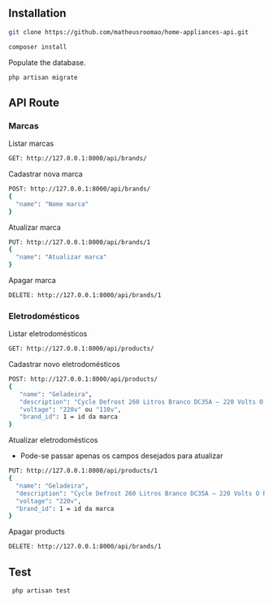 
## Installation
```sh
git clone https://github.com/matheusroomao/home-appliances-api.git
```
```sh
composer install
```
Populate the database.
```sh
php artisan migrate
```
## API Route
### Marcas
Listar marcas
```bash
GET: http://127.0.0.1:8000/api/brands/
```
Cadastrar nova marca
```bash
POST: http://127.0.0.1:8000/api/brands/
{
  "name": "Nome marca"
}
```
Atualizar marca
```bash
PUT: http://127.0.0.1:8000/api/brands/1
{
  "name": "Atualizar marca"
}
```
Apagar marca
```bash
DELETE: http://127.0.0.1:8000/api/brands/1
```
### Eletrodomésticos
Listar eletrodomésticos
```bash
GET: http://127.0.0.1:8000/api/products/
```
Cadastrar novo eletrodomésticos
```bash
POST: http://127.0.0.1:8000/api/products/
{
   "name": "Geladeira",
   "description": "Cycle Defrost 260 Litros Branco DC35A – 220 Volts O Refrigerador Cycle. ",
   "voltage": "220v" ou "110v",
   "brand_id": 1 = id da marca
}
```
Atualizar eletrodomésticos
- Pode-se passar apenas os campos desejados para atualizar

```bash
PUT: http://127.0.0.1:8000/api/products/1
{
  "name": "Geladeira",
  "description": "Cycle Defrost 260 Litros Branco DC35A – 220 Volts O Refrigerador Cycle. ",
  "voltage": "220v",
  "brand_id": 1 = id da marca
}
```
Apagar products
```bash
DELETE: http://127.0.0.1:8000/api/brands/1
```

## Test
```sh
 php artisan test
```
